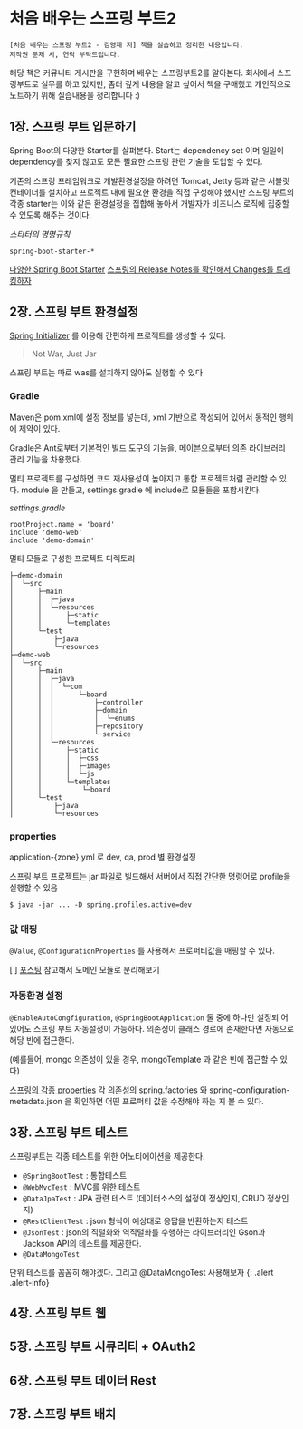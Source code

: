 # 처음 배우는 스프링 부트2

```
[처음 배우는 스프링 부트2 - 김영재 저] 책을 실습하고 정리한 내용입니다.
저작권 문제 시, 연락 부탁드립니다. 
``` 

해당 책은 커뮤니티 게시판을 구현하며 배우는 스프링부트2를 알아본다. 회사에서 스프링부트로 실무를 하고 있지만, 좀더 깊게 내용을 알고 싶어서 책을 구매했고 개인적으로 노트하기 위해 실습내용을 정리합니다 :)

## 1장. 스프링 부트 입문하기

Spring Boot의 다양한 Starter를 살펴본다. Start는 dependency set 이며 일일이 dependency를 찾지 않고도 모든 필요한 스프링 관련 기술을 도입할 수 있다.

기존의 스프링 프레임워크로 개발환경설정을 하려면 Tomcat, Jetty 등과 같은 서블릿 컨테이너를 설치하고 프로젝트 내에 필요한 환경을 직접 구성해야 했지만 스프링 부트의 각종 starter는 이와 같은 환경설정을 집합해 놓아서 개발자가 비즈니스 로직에 집중할 수 있도록 해주는 것이다.

*스타터의 명명규칙*
```
spring-boot-starter-* 
```

[다양한 Spring Boot Starter](https://docs.spring.io/spring-boot/docs/current/reference/htmlsingle/#using.build-systems.starters)
[스프링의 Release Notes를 확인해서 Changes를 트래킹하자](https://github.com/spring-projects/spring-boot/wiki)

## 2장. 스프링 부트 환경설정

[Spring Initializer](https://start.spring.io/) 를 이용해 간편하게 프로젝트를 생성할 수 있다.

> Not War, Just Jar

스프링 부트는 따로 was를 설치하지 않아도 실행할 수 있다

### Gradle

Maven은 pom.xml에 설정 정보를 넣는데, xml 기반으로 작성되어 있어서 동적인 행위에 제약이 있다.

Gradle은 Ant로부터 기본적인 빌드 도구의 기능을, 메이븐으로부터 의존 라이브러리 관리 기능을 차용했다.

멀티 프로젝트를 구성하면 코드 재사용성이 높아지고 통합 프로젝트처럼 관리할 수 있다. module 을 만들고, settings.gradle 에 include로 모듈들을 포함시킨다.

*settings.gradle*
```
rootProject.name = 'board'
include 'demo-web'
include 'demo-domain'
```

멀티 모듈로 구성한 프로젝트 디렉토리
```
├─demo-domain
│  └─src
│      ├─main
│      │  ├─java
│      │  └─resources
│      │      ├─static
│      │      └─templates
│      └─test
│          ├─java
│          └─resources
├─demo-web
│  └─src
│      ├─main
│      │  ├─java
│      │  │  └─com
│      │  │      └─board
│      │  │          ├─controller
│      │  │          ├─domain
│      │  │          │  └─enums
│      │  │          ├─repository
│      │  │          └─service
│      │  └─resources
│      │      ├─static
│      │      │  ├─css
│      │      │  ├─images
│      │      │  └─js
│      │      └─templates
│      │          └─board
│      └─test
│          ├─java
│          └─resources
```

### properties

application-{zone}.yml 로 dev, qa, prod 별 환경설정

스프링 부트 프로젝트는 jar 파일로 빌드해서 서버에서 직접 간단한 명령어로 profile을 실행할 수 있음
```
$ java -jar ... -D spring.profiles.active=dev
```

### 값 매핑

`@Value`, `@ConfigurationProperties` 를 사용해서 프로퍼티값을 매핑할 수 있다.

[ ] [포스팅](https://jojoldu.tistory.com/123) 참고해서 도메인 모듈로 분리해보기

### 자동환경 설정

`@EnableAutoCongfiguration`, `@SpringBootApplication` 둘 중에 하나만 설정되 어있어도 스프링 부트 자동설정이 가능하다. 의존성이 클래스 경로에 존재한다면 자동으로 해당 빈에 접근한다.

(예를들어, mongo 의존성이 있을 경우, mongoTemplate 과 같은 빈에 접근할 수 있다)

[스프링의 각종 properties](https://docs.spring.io/spring-boot/docs/current/reference/html/application-properties.html#application-properties)
각 의존성의 spring.factories 와 spring-configuration-metadata.json 을 확인하면 어떤 프로퍼티 값을 수정해야 하는 지 볼 수 있다.

## 3장. 스프링 부트 테스트

스프링부트는 각종 테스트를 위한 어노티에이션을 제공한다.

- `@SpringBootTest` : 통합테스트
- `@WebMvcTest` : MVC를 위한 테스트
- `@DataJpaTest` : JPA 관련 테스트 (데이터소스의 설정이 정상인지, CRUD 정상인지)
- `@RestClientTest` : json 형식이 예상대로 응답을 반환하는지 테스트
- `@JsonTest` : json의 직렬화와 역직렬화를 수행하는 라이브러리인 Gson과 Jackson API의 테스트를 제공한다.
- `@DataMongoTest`

단위 테스트를 꼼꼼히 해야겠다. 그리고 @DataMongoTest 사용해보자
{: .alert .alert-info}

## 4장. 스프링 부트 웹

## 5장. 스프링 부트 시큐리티 + OAuth2

## 6장. 스프링 부트 데이터 Rest

## 7장. 스프링 부트 배치